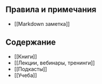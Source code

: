 ## Правила и примечания
 - [[Markdown заметка]] 

## Содержание
 - [[Книги]]
 - [[Лекции, вебинары, тренинги]]
 - [[Подкасты]]
 - [[Учеба]]